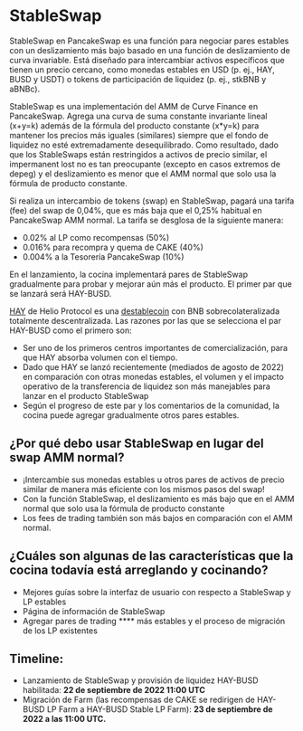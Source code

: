 # StableSwap

StableSwap en PancakeSwap es una función para negociar pares estables con un deslizamiento más bajo basado en una función de deslizamiento de curva invariable. Está diseñado para intercambiar activos específicos que tienen un precio cercano, como monedas estables en USD (p. ej., HAY, BUSD y USDT) o tokens de participación de liquidez (p. ej., stkBNB y aBNBc).

StableSwap es una implementación del AMM de Curve Finance en PancakeSwap. Agrega una curva de suma constante invariante lineal (x+y=k) además de la fórmula del producto constante (x\*y=k) para mantener los precios más iguales (similares) siempre que el fondo de liquidez no esté extremadamente desequilibrado. Como resultado, dado que los StableSwaps están restringidos a activos de precio similar, el impermanent lost no es tan preocupante (excepto en casos extremos de depeg) y el deslizamiento es menor que el AMM normal que solo usa la fórmula de producto constante.

Si realiza un intercambio de tokens (swap) en StableSwap, pagará una tarifa (fee) del swap de 0,04%, que es más baja que el 0,25% habitual en PancakeSwap AMM normal. La tarifa se desglosa de la siguiente manera:

* 0.02% al LP como recompensas (50%)
* 0.016% para recompra y quema de CAKE (40%)
* 0.004% a la Tesorería PancakeSwap (10%)

En el lanzamiento, la cocina implementará pares de StableSwap gradualmente para probar y mejorar aún más el producto. El primer par que se lanzará será HAY-BUSD.

[HAY](https://helio.money/) de Helio Protocol es una [destablecoin](https://docs.helio.money/) con BNB sobrecolateralizada totalmente descentralizada. Las razones por las que se selecciona el par HAY-BUSD como el primero son:

* Ser uno de los primeros centros importantes de comercialización, para que HAY absorba volumen con el tiempo.
* Dado que HAY se lanzó recientemente (mediados de agosto de 2022) en comparación con otras monedas estables, el volumen y el impacto operativo de la transferencia de liquidez son más manejables para lanzar en el producto StableSwap
* Según el progreso de este par y los comentarios de la comunidad, la cocina puede agregar gradualmente otros pares estables.

## **¿Por qué debo usar StableSwap en lugar del swap AMM normal?**

* ¡Intercambie sus monedas estables u otros pares de activos de precio similar de manera más eficiente con los mismos pasos del swap!
* Con la función StableSwap, el deslizamiento es más bajo que en el AMM normal que solo usa la fórmula de producto constante
* Los fees de trading también son más bajos en comparación con el AMM normal.

## **¿Cuáles son algunas de las características que la cocina todavía está arreglando y cocinando?**

* Mejores guías sobre la interfaz de usuario con respecto a StableSwap y LP estables
* Página de información de StableSwap
* Agregar pares de trading **** más estables y el proceso de migración de los LP existentes

## **Timeline:**

* Lanzamiento de StableSwap y provisión de liquidez HAY-BUSD habilitada: **22 de septiembre de 2022 11:00 UTC**
* Migración de Farm (las recompensas de CAKE se redirigen de HAY-BUSD LP Farm a HAY-BUSD Stable LP Farm): **23 de septiembre de 2022 a las 11:00 UTC.**
